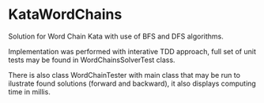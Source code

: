 # KataWordChains
Solution for Word Chain Kata with use of BFS and DFS algorithms.

Implementation was performed with interative TDD approach, full set of unit tests may be found in WordChainsSolverTest class.

There is also class WordChainTester with main class that may be run to ilustrate found solutions (forward and backward), 
it also displays computing time in millis.
